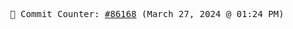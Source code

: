 <p align="center">
    <samp>
        📮 Commit Counter: <a href="https://github.com/Javascript-void0/Javascript-void0/commits/main">#86168</a> (March 27, 2024 @ 01:24 PM)
    </samp>
</p>